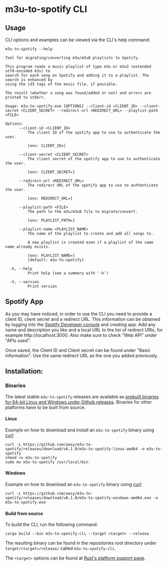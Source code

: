 # m3u-to-spotify CLI

## Usage

CLI options and examples can be viewed via the CLI's help command:

```shell
m3u-to-spotify --help
```

```
Tool for migrating/converting m3u/m3u8 playlists to Spotify.

This program reads a music playlist of type m3u or m3u3 (extended utf8-encoded m3u) to
search for each song on Spotify and adding it to a playlist. The search is enhanced by
using the id3 tags of the music file, if possible.

The result (whether a song was found/added or not) and errors are printed to stderr.

Usage: m3u-to-spotify.exe [OPTIONS] --client-id <CLIENT_ID> --client-secret <CLIENT_SECRET> --redirect-url <REDIRECT_URL> --playlist-path <FILE>

Options:
      --client-id <CLIENT_ID>
          The client ID of the spotify app to use to authenticate the user.

          [env: CLIENT_ID=]

      --client-secret <CLIENT_SECRET>
          The client secret of the spotify app to use to authenticate the user.

          [env: CLIENT_SECRET=]

      --redirect-url <REDIRECT_URL>
          The redirect URL of the spotify app to use to authenticate the user.

          [env: REDIRECT_URL=]

      --playlist-path <FILE>
          The path to the m3u/m3u8 file to migrate/convert.

          [env: PLAYLIST_PATH=]

      --playlist-name <PLAYLIST_NAME>
          The name of the playlist to create and add all songs to.

          A new playlist is created even if a playlist of the same name already exists.

          [env: PLAYLIST_NAME=]
          [default: m3u-to-spotify]

  -h, --help
          Print help (see a summary with '-h')

  -V, --version
          Print version
```

## Spotify App

As you may have noticed, in order to use the CLI you need to provide a client ID, client secret and a redirect URL.
This information can be obtained by logging into the
[Spotify Developer console](https://developer.spotify.com/dashboard/login) and creating app. Add any name and
description you like and a local URL to the list of redirect URIs, for example http://localhost:3000. Also make sure to
check "Web API" under "APIs used".

Once saved, the Client ID and Client secret can be found under "Basic information". Use the same redirect URL as the one
you added previously.

## Installation:

### Binaries

The latest stable `m3u-to-spotify` releases are available
as [prebuilt binaries for 64-bit Linux and Windows under Github
releases](https://github.com/aesy/m3u-to-spotify/releases). Binaries for other platforms have to be built from source.

#### Linux

Example on how to download and install an `m3u-to-spotify` binary using [curl](https://curl.se/):

```shell
curl -L https://github.com/aesy/m3u-to-spotify/releases/download/v0.1.0/m3u-to-spotify-linux-amd64 -o m3u-to-spotify
chmod +x m3u-to-spotify
sudo mv m3u-to-spotify /usr/local/bin
```

#### Windows

Example on how to download an `m3u-to-spotify` binary using [curl](https://curl.se/):

```shell
curl -L https://github.com/aesy/m3u-to-spotify/releases/download/v0.1.0/m3u-to-spotify-windows-amd64.exe -o m3u-to-spotify.exe
```

#### Build from source

To build the CLI, run the following command:

```shell
cargo build --bin m3u-to-spotify-cli --target <target> --release
```

The resulting binary can be found in the repositories root directory under `target/<target>/release/` called
`m3u-to-spotify-cli`.

The `<target>` options can be found
at [Rust's platform support page](https://doc.rust-lang.org/nightly/rustc/platform-support.html).
